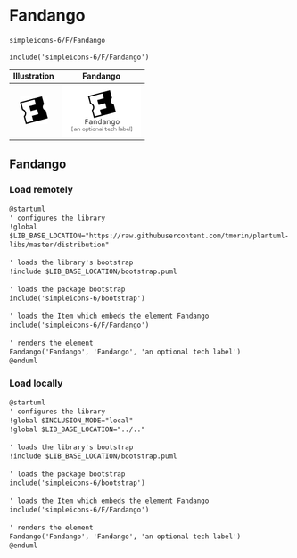 # Fandango


```text
simpleicons-6/F/Fandango
```

```text
include('simpleicons-6/F/Fandango')
```



| Illustration | Fandango |
| :---: | :---: |
| ![illustration for Illustration](../../simpleicons-6/F/Fandango.png) | ![illustration for Fandango](../../simpleicons-6/F/Fandango.Local.png) |




## Fandango

### Load remotely
```plantuml
@startuml
' configures the library
!global $LIB_BASE_LOCATION="https://raw.githubusercontent.com/tmorin/plantuml-libs/master/distribution"

' loads the library's bootstrap
!include $LIB_BASE_LOCATION/bootstrap.puml

' loads the package bootstrap
include('simpleicons-6/bootstrap')

' loads the Item which embeds the element Fandango
include('simpleicons-6/F/Fandango')

' renders the element
Fandango('Fandango', 'Fandango', 'an optional tech label')
@enduml
```

### Load locally
```plantuml
@startuml
' configures the library
!global $INCLUSION_MODE="local"
!global $LIB_BASE_LOCATION="../.."

' loads the library's bootstrap
!include $LIB_BASE_LOCATION/bootstrap.puml

' loads the package bootstrap
include('simpleicons-6/bootstrap')

' loads the Item which embeds the element Fandango
include('simpleicons-6/F/Fandango')

' renders the element
Fandango('Fandango', 'Fandango', 'an optional tech label')
@enduml
```

